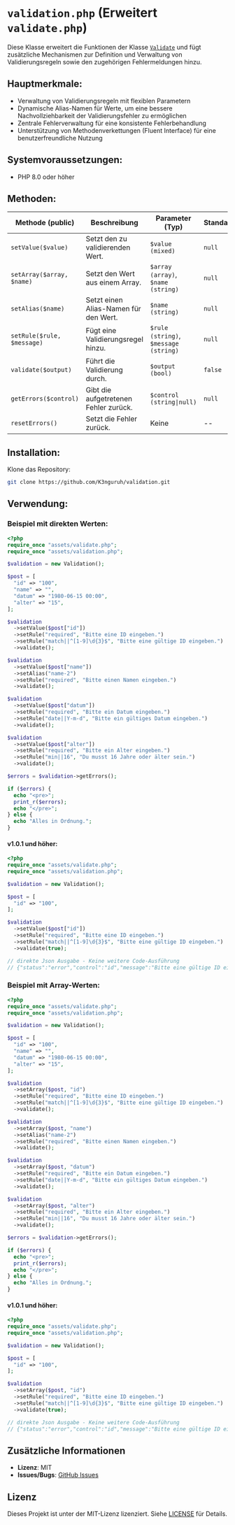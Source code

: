 # `validation.php` (Erweitert `validate.php`)

Diese Klasse erweitert die Funktionen der Klasse [`Validate`](https://github.com/K3nguruh/validate) und fügt zusätzliche Mechanismen zur Definition und Verwaltung von Validierungsregeln sowie den zugehörigen Fehlermeldungen hinzu.

## Hauptmerkmale:

- Verwaltung von Validierungsregeln mit flexiblen Parametern
- Dynamische Alias-Namen für Werte, um eine bessere Nachvollziehbarkeit der Validierungsfehler zu ermöglichen
- Zentrale Fehlerverwaltung für eine konsistente Fehlerbehandlung
- Unterstützung von Methodenverkettungen (Fluent Interface) für eine benutzerfreundliche Nutzung

## Systemvoraussetzungen:

- PHP 8.0 oder höher

## Methoden:

| Methode (public)           | Beschreibung                          | Parameter (Typ)                       | Standard |
| -------------------------- | ------------------------------------- | ------------------------------------- | -------- |
| `setValue($value)`         | Setzt den zu validierenden Wert.      | `$value (mixed)`                      | `null`   |
| `setArray($array, $name)`  | Setzt den Wert aus einem Array.       | `$array (array)`, `$name (string)`    | `null`   |
| `setAlias($name)`          | Setzt einen Alias-Namen für den Wert. | `$name (string)`                      | `null`   |
| `setRule($rule, $message)` | Fügt eine Validierungsregel hinzu.    | `$rule (string)`, `$message (string)` | `null`   |
| `validate($output)`        | Führt die Validierung durch.          | `$output (bool)`                      | `false`  |
| `getErrors($control)`      | Gibt die aufgetretenen Fehler zurück. | `$control (string\|null)`             | `null`   |
| `resetErrors()`            | Setzt die Fehler zurück.              | Keine                                 | --       |

## Installation:

Klone das Repository:

```sh
git clone https://github.com/K3nguruh/validation.git
```

## Verwendung:

### Beispiel mit direkten Werten:

```php
<?php
require_once "assets/validate.php";
require_once "assets/validation.php";

$validation = new Validation();

$post = [
  "id" => "100",
  "name" => "",
  "datum" => "1980-06-15 00:00",
  "alter" => "15",
];

$validation
  ->setValue($post["id"])
  ->setRule("required", "Bitte eine ID eingeben.")
  ->setRule("match||^[1-9]\d{3}$", "Bitte eine gültige ID eingeben.")
  ->validate();

$validation
  ->setValue($post["name"])
  ->setAlias("name-2")
  ->setRule("required", "Bitte einen Namen eingeben.")
  ->validate();

$validation
  ->setValue($post["datum"])
  ->setRule("required", "Bitte ein Datum eingeben.")
  ->setRule("date||Y-m-d", "Bitte ein gültiges Datum eingeben.")
  ->validate();

$validation
  ->setValue($post["alter"])
  ->setRule("required", "Bitte ein Alter eingeben.")
  ->setRule("min||16", "Du musst 16 Jahre oder älter sein.")
  ->validate();

$errors = $validation->getErrors();

if ($errors) {
  echo "<pre>";
  print_r($errors);
  echo "</pre>";
} else {
  echo "Alles in Ordnung.";
}
```

#### v1.0.1 und höher:

```php
<?php
require_once "assets/validate.php";
require_once "assets/validation.php";

$validation = new Validation();

$post = [
  "id" => "100",
];

$validation
  ->setValue($post["id"])
  ->setRule("required", "Bitte eine ID eingeben.")
  ->setRule("match||^[1-9]\d{3}$", "Bitte eine gültige ID eingeben.")
  ->validate(true);

// direkte Json Ausgabe - Keine weitere Code-Ausführung
// {"status":"error","control":"id","message":"Bitte eine gültige ID eingeben."}
```

### Beispiel mit Array-Werten:

```php
<?php
require_once "assets/validate.php";
require_once "assets/validation.php";

$validation = new Validation();

$post = [
  "id" => "100",
  "name" => "",
  "datum" => "1980-06-15 00:00",
  "alter" => "15",
];

$validation
  ->setArray($post, "id")
  ->setRule("required", "Bitte eine ID eingeben.")
  ->setRule("match||^[1-9]\d{3}$", "Bitte eine gültige ID eingeben.")
  ->validate();

$validation
  ->setArray($post, "name")
  ->setAlias("name-2")
  ->setRule("required", "Bitte einen Namen eingeben.")
  ->validate();

$validation
  ->setArray($post, "datum")
  ->setRule("required", "Bitte ein Datum eingeben.")
  ->setRule("date||Y-m-d", "Bitte ein gültiges Datum eingeben.")
  ->validate();

$validation
  ->setArray($post, "alter")
  ->setRule("required", "Bitte ein Alter eingeben.")
  ->setRule("min||16", "Du musst 16 Jahre oder älter sein.")
  ->validate();

$errors = $validation->getErrors();

if ($errors) {
  echo "<pre>";
  print_r($errors);
  echo "</pre>";
} else {
  echo "Alles in Ordnung.";
}
```

#### v1.0.1 und höher:

```php
<?php
require_once "assets/validate.php";
require_once "assets/validation.php";

$validation = new Validation();

$post = [
  "id" => "100",
];

$validation
  ->setArray($post, "id")
  ->setRule("required", "Bitte eine ID eingeben.")
  ->setRule("match||^[1-9]\d{3}$", "Bitte eine gültige ID eingeben.")
  ->validate(true);

// direkte Json Ausgabe - Keine weitere Code-Ausführung
// {"status":"error","control":"id","message":"Bitte eine gültige ID eingeben."}
```

## Zusätzliche Informationen

- **Lizenz**: MIT
- **Issues/Bugs**: [GitHub Issues](https://github.com/K3nguruh/validation/issues)

## Lizenz

Dieses Projekt ist unter der MIT-Lizenz lizenziert. Siehe [LICENSE](LICENSE) für Details.
